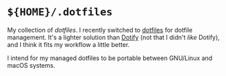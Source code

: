 # `${HOME}/.dotfiles`

My collection of _dotfiles_. I recently switched to [dotfiles](https://github.com/jbernard/dotfiles) for dotfile management. It's a lighter solution than [Dotify](http://mattdbridges.github.com/dotify/) (not that I didn't _like_ Dotify), and I think it fits my workflow a little better.

I intend for my managed dotfiles to be portable between GNU/Linux and macOS systems.
